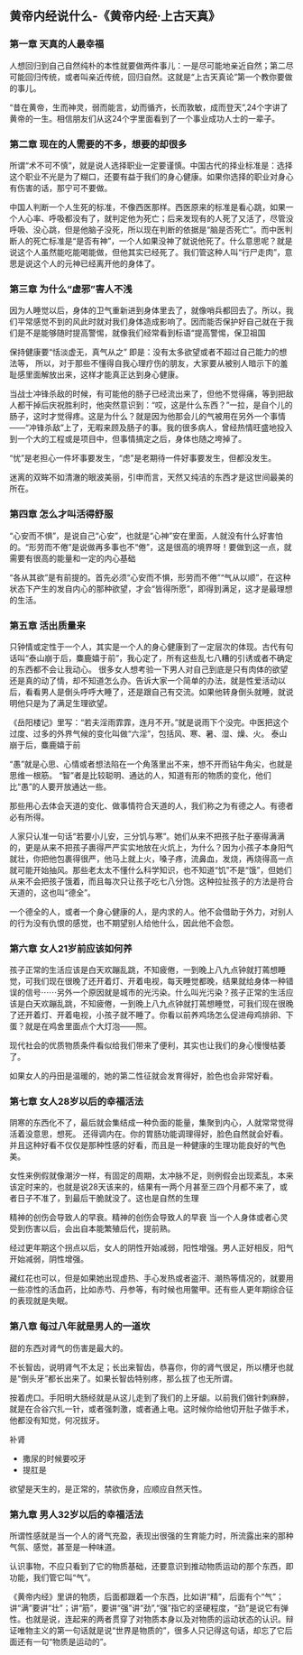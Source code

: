 <!--
 * @Author: zhangyu
 * @Email: zhangdulin@outlook.com
 * @Date: 2021-07-02 15:56:46
 * @LastEditors: zhangyu
 * @LastEditTime: 2023-02-09 09:31:34
 * @Description:
-->

## 黄帝内经说什么-《黄帝内经·上古天真》

### 第一章 天真的人最幸福
人想回归到自己自然纯朴的本性就要做两件事儿：一是尽可能地亲近自然；第二尽可能回归传统，或者叫亲近传统，回归自然。这就是“上古天真论”第一个教你要做的事儿。

“昔在黄帝，生而神灵，弱而能言，幼而循齐，长而敦敏，成而登天”,24个字讲了黄帝的一生。相信朋友们从这24个字里面看到了一个事业成功人士的一辈子。

### 第二章 现在的人需要的不多，想要的却很多
所谓“术不可不慎”，就是说人选择职业一定要谨慎。中国古代的择业标准是：选择这个职业不光是为了糊口，还要有益于我们的身心健康。如果你选择的职业对身心有伤害的话，那宁可不要做。

中国人判断一个人生死的标准，不像西医那样。西医原来的标准是看心跳，如果一个人心率、呼吸都没有了，就判定他为死亡；后来发现有的人死了又活了，尽管没呼吸、没心跳，但是他脑子没死，所以现在判断的依据是“脑是否死亡”。而中医判断人的死亡标准是“是否有神”，一个人如果没神了就说他死了。什么意思呢？就是说这个人虽然能吃能喝能做，但他其实已经死了。我们管这种人叫“行尸走肉”，意思是说这个人的元神已经离开他的身体了。

### 第三章 为什么“虚邪”害人不浅
因为人睡觉以后，身体的卫气重新进到身体里去了，就像哨兵都回去了。所以，我们平常感觉不到的风此时就对我们身体造成影响了。因而能否保护好自己就在于我们是不是能够随时提高警惕，就像我们经常看到标语“提高警惕，保卫祖国

保持健康要“恬淡虚无，真气从之” 即是：没有太多欲望或者不超过自己能力的想法等， 所以，对于那些不懂得自我心理疗伤的朋友，大家要从被别人暗示下的羞耻感里面解放出来，这样才能真正达到身心健康。

当战士冲锋杀敌的时候，有可能他的肠子已经流出来了，但他不觉得痛，等到把敌人都干掉后庆祝胜利时，他突然意识到：“哎，这是什么东西？”一拉，是自个儿的肠子，这时才觉得疼。这是为什么？就是因为他那会儿的气被用在另外一个事情——“冲锋杀敌”上了，无暇来顾及肠子的事。我的很多病人，曾经热情旺盛地投入到一个大的工程或是项目中，但事情搞定之后，身体也随之垮掉了。

“忧”是老担心一件坏事要发生，“虑”是老期待一件好事要发生，但都没发生。

迷离的双眸不如清澈的眼波美丽，引申而言，天然又纯洁的东西才是这世间最美的所在。

### 第四章 怎么才叫活得舒服
“心安而不惧”，是说自己“心安”，也就是“心神”安在里面，人就没有什么好害怕的。“形劳而不倦”是说做再多事也不“倦”，这是很高的境界呀！要做到这一点，就需要有很高的能量和一定的内心基础

“各从其欲”是有前提的。首先必须“心安而不惧，形劳而不倦”“气从以顺”，在这种状态下产生的发自内心的那种欲望，才会“皆得所愿”，即得到满足，这才是最理想的生活。

### 第五章 活出质量来
只钟情或定性于一个人，其实是一个人的身心健康到了一定层次的体现。古代有句话叫“泰山崩于后，麋鹿嬉于前”，我心定了，所有这些乱七八糟的引诱或者不确定的东西都不会让我动心。
很多女人想考验一下男人对自己到底是只有肉体的欲望还是真的动了情，却不知道怎么办。告诉大家一个简单的办法，就是性爱活动以后，看看男人是倒头呼呼大睡了，还是跟自己有交流。如果他转身倒头就睡，就说明他只是为了满足生理欲望。

《岳阳楼记》里写：“若夫淫雨霏霏，连月不开。”就是说雨下个没完。中医把这个过度、过多的外界气候的变化叫做“六淫”，包括风、寒、暑、湿、燥、火。
泰山崩于后，麋鹿嬉于前

“愚”就是心思、心情或者想法陷在一个角落里出不来，想不开而钻牛角尖，也就是思维一根筋。
“智”者是比较聪明、通达的人，知道有形的物质的变化，他们比“愚”的人要开放通达一些。

那些用心去体会天道的变化、做事情符合天道的人，我们称之为有德之人。有德者必有所得。

人家只认准一句话“若要小儿安，三分饥与寒”。她们从来不把孩子肚子塞得满满的，更是从来不把孩子裹得严严实实地放在火炕上，为什么？因为小孩子本身阳气就壮，你把他包裹得很严，他马上就上火，嗓子疼，流鼻血，发烧，再烧得高一点就可能开始抽风。那些老太太不懂什么科学知识，也不知道“饥”不是“饿”，但她们从来不会把孩子饿着，而且每次只让孩子吃七八分饱。这种拉扯孩子的方法是符合天道的，这也叫“德全”。

一个德全的人，或者一个身心健康的人，是内求的人。他不会借助于外力，对别人的行为没有仇恨的感觉，也不期望别人给他什么，因此他不会怨。

### 第六章 女人21岁前应该如何养
孩子正常的生活应该是白天欢蹦乱跳，不知疲倦，一到晚上八九点钟就打蔫想睡觉，可我们现在很晚了还开着灯、开着电视，每天睡觉都晚，结果就给身体一种错误的信号⋯⋯另外一个原因就是城市的光污染。什么叫光污染？孩子正常的生活应该是白天欢蹦乱跳，不知疲倦，一到晚上八九点钟就打蔫想睡觉，可我们现在很晚了还开着灯、开着电视，小孩子就不睡了。你看以前养鸡场怎么促进母鸡排卵、下蛋？就是在鸡舍里面点个大灯泡——照。

现代社会的优质物质条件看似给我们带来了便利，其实也让我们的身心慢慢枯萎了。

如果女人的丹田是温暖的，她的第二性征就会发育得好，脸色也会非常好看。

### 第七章 女人28岁以后的幸福活法
阴寒的东西化不了，最后就会集结成一种负面的能量，集聚到内心，人就常常觉得活着没意思，想死。
还得调内在。你的胃肠功能调理得好，脸色自然就会好看。并且这种好看不仅仅是那种性感的好看，而且是一种健康的生理功能良好的气色美。

女性来例假就像潮汐一样，有固定的周期，太冲脉不足，则例假会出现紊乱，本来该定时来的，也就是说28天该来的，结果有一两个月甚至三四个月都不来了，或者日子不准了，到最后干脆就没了。这也是自然的生理

精神的创伤会导致人的早衰。精神的创伤会导致人的早衰
当一个人身体或者心灵受到伤害以后，会出自本能繁殖后代，提前熟。

经过更年期这个拐点以后，女人的阴性开始减弱，阳性增强。男人正好相反，阳气开始减弱，阴性增强。

藏红花也可以，但是如果她出现虚热、手心发热或者盗汗、潮热等情况的，就要用一些凉性的活血药，比如赤芍、丹参等，有时候也用鳖甲。还有些人更年期综合征的表现就是失眠。

### 第八章 每过八年就是男人的一道坎
甜的东西对肾气的伤害是最大的。

不长智齿，说明肾气不太足；长出来智齿，恭喜你，你的肾气很足，所以槽牙也就是“倒头牙”都长出来了。如果长智齿特别疼，那么拔了也无所谓。

按着虎口。手阳明大肠经就是从这儿走到了我们的上牙龈。以前我们做针刺麻醉，就是在合谷穴扎一针，或者强刺激，或者通上电。这时候你给他切开肚子做手术，他都没有知觉，何况拔牙。

补肾
- 撒尿的时候要咬牙
- 提肛是

欲望是天生的，是正常的，禁欲伤身，应顺应自然天性。

### 第九章 男人32岁以后的幸福活法
所谓性感就是当一个人的肾气充盈，表现出很强的生育能力时，所流露出来的那种气氛、感觉，甚至是一种味道。

认识事物，不应只看到了它的物质基础，还要意识到推动物质运动的那个东西，即功能，我们管它叫“气”。

《黄帝内经》里讲的物质，后面都跟着一个东西，比如讲“精”，后面有个“气”；讲“满”要讲“壮”；讲“筋”，要讲“强”讲“劲”,“强”指它的坚硬程度，“劲”是说它有弹性。也就是说，连起来的两者贯穿了对物质本身以及对物质的运动状态的认识。辩证唯物主义的第一句话就是说“世界是物质的”，很多人只记得这句话，却忘了它后面还有一句“物质是运动的”。


<Gitalk />
